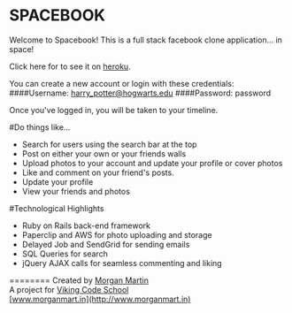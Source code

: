 SPACEBOOK
========
Welcome to Spacebook! This is a full stack facebook clone application... in space!

Click here for to see it on [heroku](https://peaceful-fjord-47199.herokuapp.com).

You can create a new account or login with these credentials:
####Username: harry_potter@hogwarts.edu
####Password: password

Once you've logged in, you will be taken to your timeline.

#Do things like...
* Search for users using the search bar at the top
* Post on either your own or your friends walls
* Upload photos to your account and update your profile or cover photos
* Like and comment on your friend's posts.
* Update your profile
* View your friends and photos

#Technological Highlights
* Ruby on Rails back-end framework
* Paperclip and AWS for photo uploading and storage
* Delayed Job and SendGrid for sending emails
* SQL Queries for search
* jQuery AJAX calls for seamless commenting and liking

========
Created by [Morgan Martin](https://github.com/morgancmartin)  
A project for [Viking Code School](http://vikingcodeschool.com)  
[www.morganmart.in](http://www.morganmart.in)
